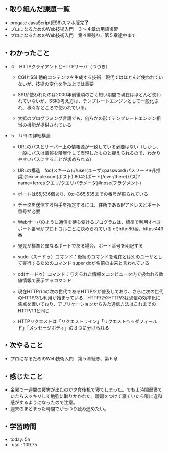 ## ・取り組んだ課題一覧
- progate JavaScript(ES6)スマホ版完了
- プロになるためのWeb技術入門　３〜４章の用語復習
- プロになるためのWeb技術入門　第４章残り、第５章途中まで
## ・わかったこと
- ４　HTTPクライアントとHTTPサーバ（つづき）

  - CGIとSSI 動的コンテンツを生成する技術　現代ではほとんど使われていないが、技術の変化を学ぶ上では重要

  - SSIが使われたのは2000年前後頃のごく短い期間で現在はほとんど使われていないが、SSIの考え方は、テンプレートエンジンとして一般化され、様々なところで使われている。

  - 大抵のプログラミング言語でも、何らかの形でテンプレートエンジン相当の機能が提供されている

 - ５　URLの詳細構造

   - URLのパスとサーバー上の情報源が一致している必要はない（しかし、一般にパスは情報を階層化して表現したものと捉えられるので、わかりやすいパスにすることが求められる）

   - URLの構造　foo(スキーム)://user(ユーザ):password(パスワード※非推奨)@exsmple.com(ホスト):8042(ポート)/over/there(パス)?name=ferret(クエリ/クエリパラメータ)#nose(フラグメント)

    - ポートは65,536個あり、0から65,535までの番号が振られている

   - データを送信する相手を指定するには、住所であるIPアドレスとポート番号が必要

   - Webサーバのように通信を待ち受けるプログラムは、標準で利用すべきポート番号がプロトコルごとに決められている ef)http:80番、https:443 番

   - 宛先が標準と異なるポートである場合、ポート番号を明記する

    - sudo（スードゥ）コマンド：後続のコマンドを現在とは別のユーザとして実行するためのコマンド super doが名前の由来と言われている　

   - od(オードゥ）コマンド：与えられた情報をコンピュータ内で扱われる数値情報で表示するコマンド

   - 現在HTTP/1.1の次の世代であるHTTP/2が普及しており、さらに次の世代のHTTP/3も利用が始まっている　HTTP/2やHTTP/3は通信の効率化に焦点を置いており、アプリケーションからみた通信方法はこれまでのHTTP/1.1と同じ

   - HTTPリクエストは「リクエストライン」「リクエストヘッダフィールド」「メッセージボディ」の３つに分けられる

## ・次やること
- プロになるためのWeb技術入門　第５章続き、第６章
## ・感じたこと
- 金曜で一週間の疲労が出たのか夕食後机で寝てしまった。でも１時間弱寝ていたらスッキリして勉強に取りかかれた。暖房をつけて寝ていたら喉に違和感がするようになったので注意。
- 週末のまとまった時間でがっつり読み進めたい。

## ・学習時間
- today:  5h
- total  : 109.75
